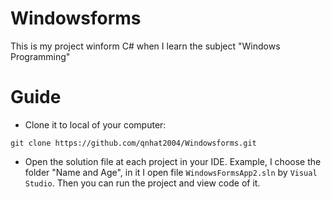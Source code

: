 # Windowsforms 
This is my project winform C# when I learn the subject "Windows Programming"

# Guide
- Clone it to local of your computer:
```
git clone https://github.com/qnhat2004/Windowsforms.git
```
- Open the solution file at each project in your IDE. Example, I choose the folder "Name and Age", in it I open file `WindowsFormsApp2.sln` by `Visual Studio`. Then you can run the project and view code of it.
